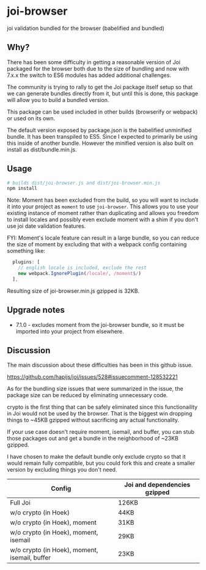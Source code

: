 # joi-browser

joi validation bundled for the browser (babelified and bundled)

## Why?

There has been some difficulty in getting a reasonable version of Joi packaged for the browser both due to the size of bundling and now with 7.x.x the switch to ES6 modules has added additional challenges.

The community is trying to rally to get the Joi package itself setup so that we can generate bundles directly from it, but until this is done, this package will allow you to build a bundled version.

This package can be used included in other builds (browserify or webpack) or used on its own.

The default version exposed by package.json is the babelified unminified bundle. It has been transpiled to ES5. Since I expected to primarily be using this inside of another bundle. However the minified version is also built on install as dist/bundle.min.js.

## Usage

```bash
# builds dist/joi-browser.js and dist/joi-browser.min.js
npm install
```

Note: Moment has been excluded from the build, so you will want to include it into your project as `moment` to use `joi-browser`. This allows you to use your existing instance of moment rather than duplicating and allows you freedom to install locales and possibly even exclude moment with a shim if you don't use joi date validation features.

FYI: Moment's locale feature can result in a large bundle, so you can reduce the size of moment by excluding that with a webpack config containing something like:

```javascript
  plugins: [
    // english locale is included, exclude the rest
    new webpack.IgnorePlugin(/locale/, /moment$/)
  ],
```

Resulting size of joi-browser.min.js gzipped is 32KB.

## Upgrade notes

 - 7.1.0 - excludes moment from the joi-browser bundle, so it must be imported into your project from elsewhere.

## Discussion

The main discussion about these difficulties has been in this github issue.

https://github.com/hapijs/joi/issues/528#issuecomment-128532221

As for the bundling size issues that were summarized in the issue, the package size can be reduced by eliminating unnecessary code.

crypto is the first thing that can be safely eliminated since this functionaility in Joi would not be used by the browser. That is the biggest win dropping things to ~45KB gzipped without sacrificing any actual functionality.

If your use case doesn't require moment, isemail, and buffer, you can stub those packages out and get a bundle in the neighborhood of ~23KB gzipped.

I have chosen to make the default bundle only exclude crypto so that it would remain fully compatible, but you could fork this and create a smaller version by excluding things you don't need.

| Config | Joi and dependencies gzipped |
|----------|------------------------------------------|
| Full Joi | 126KB |
| w/o crypto (in Hoek) | 44KB |
| w/o crypto (in Hoek), moment | 31KB |
| w/o crypto (in Hoek), moment, isemail | 29KB |
| w/o crypto (in Hoek), moment, isemail, buffer | 23KB |

